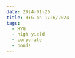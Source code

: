 ```yaml
---
date: 2024-01-26
title: HYG on 1/26/2024
tags: 
  - HYG
  - high yield
  - corporate
  - bonds
---
```

<div class="post">
<snapshot-grid 
    :reports="['2024/01/25/CTA/HYG', '2024/01/26/CTA/HYG', '2024/01/26/MTP/HYG']"
    chart="2024/01/26/Chart/HYG"
/>
<p>

</p>
<p>

</p>
</div>